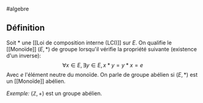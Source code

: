 #algebre 
## Définition
Soit $*$ une [[Loi de composition interne (LCI)]] sur $E$. On qualifie le [[Monoïde]] $(E, *)$ de groupe lorsqu'il vérifie la propriété suivante (existence d'un inverse):
$$ \forall x \in E, \exists y \in E, x*y=y*x=e $$
Avec $e$ l'élément neutre du monoïde. On parle de groupe abélien si $(E, *)$ est un [[Monoïde]] abélien.

*Exemple:* $(\mathbb{Z}, +)$ est un groupe abélien.